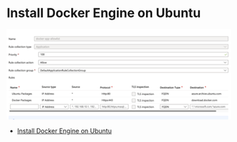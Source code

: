 # Install Docker Engine on Ubuntu

![](./imgs/docker-application-rules.png)

- [Install Docker Engine on Ubuntu][1]

[1]: https://docs.docker.com/engine/install/ubuntu/